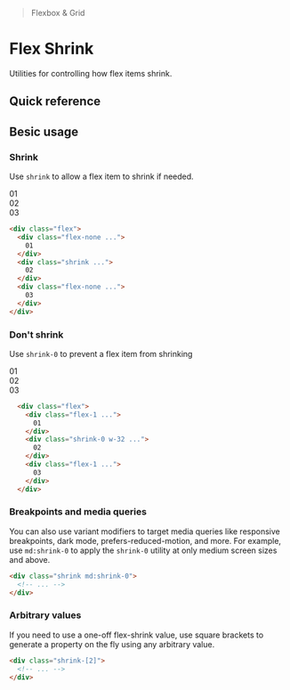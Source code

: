 > Flexbox & Grid

# Flex Shrink
Utilities for controlling how flex items shrink.

## Quick reference

<qr-table />

## Besic usage
### Shrink
Use `shrink` to allow a flex item to shrink if needed.

<width-controller>
  <container>
    <box striped class="flex gap-24 rounded-4" fg-color="var(--tw-indigo-fg)" bg-color="var(--tw-indigo-bg)">
      <div class="flex-none pd-bg-indigo-800 ex-box">01</div>
      <div class="w-128 shrink pd-bg-indigo-500 ex-box">02</div>
      <div class="flex-none pd-bg-indigo-800 ex-box">03</div>
    </box>
  </container>
</width-controller>

```html
<div class="flex">
  <div class="flex-none ...">
    01
  </div>
  <div class="shrink ...">
    02
  </div>
  <div class="flex-none ...">
    03
  </div>
</div>
```

### Don't shrink
Use `shrink-0` to prevent a flex item from shrinking

<width-controller>
  <container>
    <box striped class="flex gap-24 rounded-4" fg-color="var(--tw-pink-fg)" bg-color="var(--tw-pink-bg)">
      <div class="flex-1 pd-bg-pink-800 ex-box">01</div>
      <div class="w-128 shrink-0 pd-bg-pink-500 ex-box">02</div>
      <div class="flex-1 pd-bg-pink-800 ex-box">03</div>
    </box>
  </container>
</width-controller>

```html
  <div class="flex">
    <div class="flex-1 ...">
      01
    </div>
    <div class="shrink-0 w-32 ...">
      02
    </div>
    <div class="flex-1 ...">
      03
    </div>
  </div>
```

### Breakpoints and media queries
You can also use variant modifiers to target media queries like responsive breakpoints, dark mode, prefers-reduced-motion, and more. For example, use `md:shrink-0` to apply the `shrink-0` utility at only medium screen sizes and above.

```html
<div class="shrink md:shrink-0">
  <!-- ... -->
</div>
```

### Arbitrary values
If you need to use a one-off flex-shrink value, use square brackets to generate a property on the fly using any arbitrary value.

```html
<div class="shrink-[2]">
  <!-- ... -->
</div>
```

